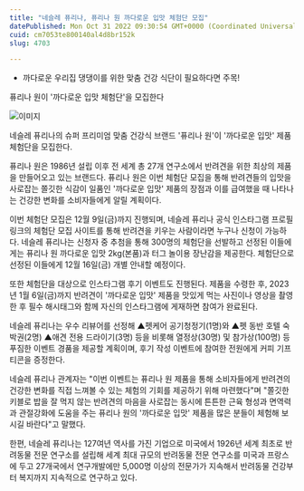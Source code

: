 ```yaml
---
title: "네슬레 퓨리나, 퓨리나 원 까다로운 입맛 체험단 모집"
datePublished: Mon Oct 31 2022 09:30:54 GMT+0000 (Coordinated Universal Time)
cuid: cm7053te800140al4d8br152k
slug: 4703

---
```



- 까다로운 우리집 댕댕이를 위한 맞춤 건강 식단이 필요하다면 주목!

퓨리나 원이 '까다로운 입맛 체험단'을 모집한다

![이미지](https://cdn.hashnode.com/res/hashnode/image/upload/v1739257660754/04ad2ccb-5178-44ea-8770-82887ce80a91.jpeg)

네슬레 퓨리나의 슈퍼 프리미엄 맞춤 건강식 브랜드 '퓨리나 원'이 '까다로운 입맛' 제품 체험단을 모집한다.

퓨리나 원은 1986년 설립 이후 전 세계 총 27개 연구소에서 반려견을 위한 최상의 제품을 만들어오고 있는 브랜드다. 퓨리나 원은 이번 체험단 모집을 통해 반려견들의 입맛을 사로잡는 쫄깃한 식감이 일품인 '까다로운 입맛' 제품의 장점과 이를 급여했을 때 나타나는 건강한 변화를 소비자들에게 알릴 계획이다.

이번 체험단 모집은 12월 9일(금)까지 진행되며, 네슬레 퓨리나 공식 인스타그램 프로필 링크의 체험단 모집 사이트를 통해 반려견을 키우는 사람이라면 누구나 신청이 가능하다. 네슬레 퓨리나는 신청자 중 추첨을 통해 300명의 체험단을 선발하고 선정된 이들에게는 퓨리나 원 까다로운 입맛 2kg(본품)과 터그 놀이용 장난감을 제공한다. 체험단으로 선정된 이들에게 12월 16일(금) 개별 안내할 예정이다.

또한 체험단을 대상으로 인스타그램 후기 이벤트도 진행된다. 제품을 수령한 후, 2023년 1월 6일(금)까지 반려견이 '까다로운 입맛' 제품을 맛있게 먹는 사진이나 영상을 촬영한 후 필수 해시태그와 함께 자신의 인스타그램에 게재하면 참여가 완료된다.

네슬레 퓨리나는 우수 리뷰어를 선정해 ▲펫케어 공기청정기(1명)와 ▲펫 동반 호텔 숙박권(2명) ▲애견 전용 드라이기(3명) 등을 비롯해 열정상(30명) 및 참가상(100명) 등 푸짐한 이벤트 경품을 제공할 계획이며, 후기 작성 이벤트에 참여한 전원에게 커피 기프티콘을 증정한다.

네슬레 퓨리나 관계자는 "이번 이벤트는 퓨리나 원 제품을 통해 소비자들에게 반려견의 건강한 변화를 직접 느껴볼 수 있는 체험의 기회를 제공하기 위해 마련했다"며 "쫄깃한 키블로 밥을 잘 먹지 않는 반려견의 마음을 사로잡는 동시에 튼튼한 근육 형성과 면역력과 관절강화에 도움을 주는 퓨리나 원의 '까다로운 입맛' 제품을 많은 분들이 체험해 보시길 바란다"고 말했다.

한편, 네슬레 퓨리나는 127여년 역사를 가진 기업으로 미국에서 1926년 세계 최초로 반려동물 전문 연구소를 설립해 세계 최대 규모의 반려동물 전문 연구소를 미국과 프랑스에 두고 27개국에서 연구개발에만 5,000명 이상의 전문가가 지속해서 반려동물 건강부터 복지까지 지속적으로 연구하고 있다.
